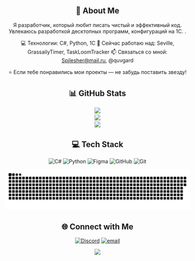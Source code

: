 <!-- About Me -->
<div align="center">

## 💫 About Me
Я разработчик, который любит писать чистый и эффективный код. Увлекаюсь разработкой десктопных программ, конфигураций на 1С. .

💻 Технологии: C#, Python, 1C
🚀 Сейчас работаю над: Seville, GrassailyTimer, TaskLoomTracker
📫 Связаться со мной: Spjlesher@mail.ru, @quvgard

⭐ Если тебе понравились мои проекты — не забудь поставить звезду!

</div>

<!-- Stats -->
<div align="center">

## 📊 GitHub Stats
![](https://github-readme-stats.vercel.app/api?username=Quvgard&theme=transparent&hide_border=false&include_all_commits=false&count_private=true)<br/>
![](https://nirzak-streak-stats.vercel.app/?user=Quvgard&theme=transparent&hide_border=false)<br/>
![](https://github-readme-stats.vercel.app/api/top-langs/?username=Quvgard&theme=transparent&hide_border=false&include_all_commits=false&count_private=true&layout=compact)
  
</div>


<!-- Tech Stack -->
<div align="center">
  
## 💻 Tech Stack
![C#](https://img.shields.io/badge/c%23-%23239120.svg?style=flat&logo=csharp&logoColor=white) ![Python](https://img.shields.io/badge/python-3670A0?style=flat&logo=python&logoColor=ffdd54) ![Figma](https://img.shields.io/badge/figma-%23F24E1E.svg?style=flat&logo=figma&logoColor=white) ![GitHub](https://img.shields.io/badge/github-%23121011.svg?style=flat&logo=github&logoColor=white) ![Git](https://img.shields.io/badge/git-%23F05033.svg?style=flat&logo=git&logoColor=white)
</div>

<!-- Snake Animation -->
<div align="center">
    
![snake gif](https://github.com/Quvgard/Quvgard/blob/output/github-snake-dark.svg)
  
</div>

<!-- Social connections -->
<div align="center">

## 🌐 Connect with Me
[![Discord](https://img.shields.io/badge/Discord-%237289DA.svg?logo=discord&logoColor=white)](https://discord.gg/mengard) [![email](https://img.shields.io/badge/Email-D14836?logo=gmail&logoColor=white)](mailto:spjlesher@mail.ru) 

</div>


<!-- Visit Counter -->
<div align="center">
  
[![](https://visitcount.itsvg.in/api?id=Quvgard&icon=0&color=8)](https://visitcount.itsvg.in)

</div>
